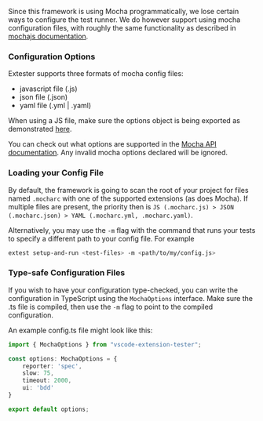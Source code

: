 Since this framework is using Mocha programmatically, we lose certain ways to configure the test runner. We do however support using mocha configuration files, with roughly the same functionality as described in [mochajs documentation](https://mochajs.org/#configuring-mocha-nodejs).

### Configuration Options

Extester supports three formats of mocha config files:

- javascript file (.js)
- json file (.json)
- yaml file (.yml | .yaml)

When using a JS file, make sure the options object is being exported as demonstrated [here](https://github.com/mochajs/mocha/blob/master/example/config/.mocharc.js).

You can check out what options are supported in the [Mocha API documentation](https://mochajs.org/api/mocha). Any invalid mocha options declared will be ignored.

### Loading your Config File

By default, the framework is going to scan the root of your project for files named `.mocharc` with one of the supported extensions (as does Mocha). If multiple files are present, the priority then is `JS (.mocharc.js) > JSON (.mocharc.json) > YAML (.mocharc.yml, .mocharc.yaml)`.

Alternatively, you may use the `-m` flag with the command that runs your tests to specify a different path to your config file. For example

```sh
extest setup-and-run <test-files> -m <path/to/my/config.js>
```

### Type-safe Configuration Files

If you wish to have your configuration type-checked, you can write the configuration in TypeScript using the `MochaOptions` interface. Make sure the .ts file is compiled, then use the `-m` flag to point to the compiled configuration.

An example config.ts file might look like this:

```typescript
import { MochaOptions } from "vscode-extension-tester";

const options: MochaOptions = {
    reporter: 'spec',
    slow: 75,
    timeout: 2000,
    ui: 'bdd'
}

export default options;
```
